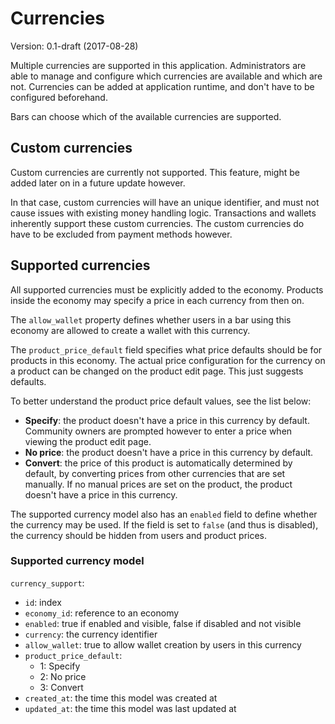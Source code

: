 # Currencies
Version: 0.1-draft (2017-08-28)

Multiple currencies are supported in this application.
Administrators are able to manage and configure which currencies are available and which are not.
Currencies can be added at application runtime, and don't have to be configured beforehand.

Bars can choose which of the available currencies are supported.

## Custom currencies
Custom currencies are currently not supported.
This feature, might be added later on in a future update however.

In that case, custom currencies will have an unique identifier,
and must not cause issues with existing money handling logic.
Transactions and wallets inherently support these custom currencies.
The custom currencies do have to be excluded from payment methods however. 

## Supported currencies
All supported currencies must be explicitly added to the economy.
Products inside the economy may specify a price in each currency from then on.

The `allow_wallet` property defines whether users in a bar using this economy are allowed to create a wallet with this currency.

The `product_price_default` field specifies what price defaults should be for products in this economy.
The actual price configuration for the currency on a product can be changed on the product edit page.
This just suggests defaults.

To better understand the product price default values, see the list below:  
- **Specify**: the product doesn't have a price in this currency by default.
  Community owners are prompted however to enter a price when viewing the product edit page.
- **No price**: the product doesn't have a price in this currency by default.
- **Convert**: the price of this product is automatically determined by default,
  by converting prices from other currencies that are set manually.
  If no manual prices are set on the product, the product doesn't have a price in this currency.
  
The supported currency model also has an `enabled` field to define whether the currency may be used.
If the field is set to `false` (and thus is disabled), the currency should be hidden from users and product prices.

### Supported currency model
`currency_support`:
- `id`: index
- `economy_id`: reference to an economy
- `enabled`: true if enabled and visible, false if disabled and not visible
- `currency`: the currency identifier
- `allow_wallet`: true to allow wallet creation by users in this currency
- `product_price_default`:
    - 1: Specify
    - 2: No price
    - 3: Convert
- `created_at`: the time this model was created at
- `updated_at`: the time this model was last updated at
